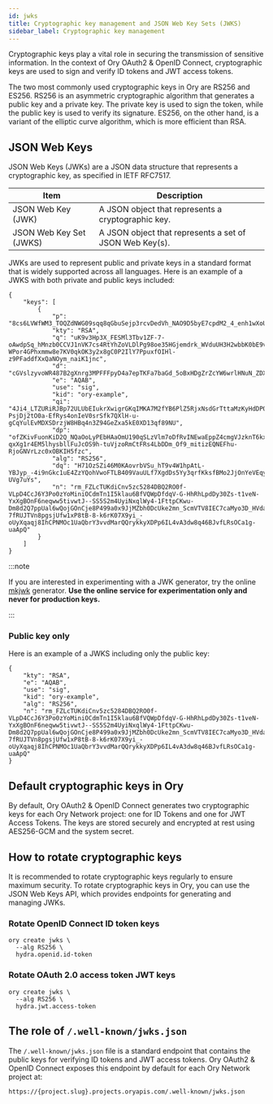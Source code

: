 ```yaml
---
id: jwks
title: Cryptographic key management and JSON Web Key Sets (JWKS)
sidebar_label: Cryptographic key management
---
```


Cryptographic keys play a vital role in securing the transmission of sensitive information. In the context of Ory OAuth2 & OpenID
Connect, cryptographic keys are used to sign and verify ID tokens and JWT access tokens.

The two most commonly used cryptographic keys in Ory are RS256 and ES256. RS256 is an asymmetric cryptographic algorithm that
generates a public key and a private key. The private key is used to sign the token, while the public key is used to verify its
signature. ES256, on the other hand, is a variant of the elliptic curve algorithm, which is more efficient than RSA.

## JSON Web Keys

JSON Web Keys (JWKs) are a JSON data structure that represents a cryptographic key, as specified in IETF RFC7517.

| Item                    | Description                                             |
| ----------------------- | ------------------------------------------------------- |
| JSON Web Key (JWK)      | A JSON object that represents a cryptographic key.      |
| JSON Web Key Set (JWKS) | A JSON object that represents a set of JSON Web Key(s). |

JWKs are used to represent public and private keys in a standard format that is widely supported across all languages. Here is an
example of a JWKS with both private and public keys included:

```
{
    "keys": [
        {
            "p": "8cs6LVWfWM3_TOQZdNWG09sqq8qGbuSejp3rcvDedVh_NAO9D5byE7cpdM2_4_enh1wXoUzzpL0MSHFLAAErJywKLUgyGmjdmJdA7IFuOV4lPNydcSuyyHm4pXVSc_ZtB0MfVPdAh1TO5zyjkk5IbIC8IYOICI1dxu8namdP5MM",
            "kty": "RSA",
            "q": "uK9v3Hp3X_FESMl3Tbv1ZF-7-oAwdpSq_hMnzb0CCVJ1nVK7cs4RtYhZoVLDlPg98oe35HGjemdrk_WVduUH3H2wbbK0bE9v_yG-WPor4GPhxmmw8e7KV0qkOK3y2x8gC0P2IlY7PpuxfOIHl-z9PFaddfXxQaNOym_naiK1jnc",
            "d": "cGVslzyvoWR487B2gXnrg3MPFFFpyD4a7epTKFa7baGd_5oBxHDgZrZcYW6wrlHNuN_ZDXucNneZeg7m5ZLUG6Uz9cYh7aBmOXiAU3Ag7ImFEVMSIKUHSGq83eKsLS8hiowEx9LeinGHr8gEHYJ9JqYV8yZOuc0_V3MQuZnCi6Xg_WmYRN8eMBV8jPKIILQX10ifrgkVSF3xXi11jN1fUiC17xCRyUArWM7c22CfONhxIXp4inGzJjoNMU7BhLJnpdgBpm9RCmNESRP2U0Yhd659upFv9NFFWmSILTwFkdYW5puaVfkHBIZV7_g5OJV7DsE2Cti5jv3SLk4CyCj68Q",
            "e": "AQAB",
            "use": "sig",
            "kid": "ory-example",
            "qi": "4Ji4_LTZURiRJBp72ULUbEIukrXwigrGKqIMKA7M2fYB6PlZ5RjxNsdGrTttaMzKyHdDPQWY01fBNzWvaZCNndUu-PsjDj2tO0a-EfRys4onIeV0srSfk7QXlH-u-gCqYulEvMDXSDrzjW8HBq4n3Z94GeZxa5kE0XD13qf89NU",
            "dp": "ofZKivFuonKiD2Q_NQaOoLyPEbHAaOmU190qSLzVlm7oDfRvINEwaEppZ4cmgVJzknT6kx5TmcbUQnY5EdC2ki-qxXg1r4EM5lhysbllFuJcOS9h-tuVjzoRmCtFRs4LbDDm_Of9_mitizEQNEFhu-RjoGNVrLzc0xOBKIH5fzc",
            "alg": "RS256",
            "dq": "H71OzSZi46M0KAovrbVSu_hT9v4W1hpAtL-YBJyp_-4i9nGkc1uE4ZzYQohVwoFTLB409VauULf7XgdDs5Yy3qrfKksfBMo2JjOnYeVEqyCfSZkaZsmyDoRuaqtCZHQZ7rW0VDxbnCvnud2ijnKVJsx_7SjiWHR3cwT-UVg7uYs",
            "n": "rm_FZLcTUKdiCnv5zc5284DBQ2RO0f-VLpD4CcJ6Y3Po0zYoMiniOCdmTn1I5klau6BfVQWpDfdqV-G-HhRhLpdDy30Zs-t1veN-YxXgBOnF6neqww5tivwtJ--SS5S2m4UyiNxqlWy4-1FttpCKwu-Dm8d2Q7ppUal6wQojGOnCje8P499a0x9JjMZbh0DcUke2mn_ScmVTV8IEC7caMyo3D_HVdaMuNDN2N2O-7fRUJTVn8pgsjUfw1xP8tB-8-k6rK07X9yi_-oUyXqaqj8IhCPNMOc1UaQbrY3vvdMarQQrykkyXDPp6IL4vA3dw8q46BJvfLRsOCa1g-uaApQ"
        }
    ]
}
```

:::note

If you are interested in experimenting with a JWK generator, try the online [mkjwk](https://mkjwk.org/) generator. **Use the
online service for experimentation only and never for production keys.**

:::

### Public key only

Here is an example of a JWKS including only the public key:

```
{
    "kty": "RSA",
    "e": "AQAB",
    "use": "sig",
    "kid": "ory-example",
    "alg": "RS256",
    "n": "rm_FZLcTUKdiCnv5zc5284DBQ2RO0f-VLpD4CcJ6Y3Po0zYoMiniOCdmTn1I5klau6BfVQWpDfdqV-G-HhRhLpdDy30Zs-t1veN-YxXgBOnF6neqww5tivwtJ--SS5S2m4UyiNxqlWy4-1FttpCKwu-Dm8d2Q7ppUal6wQojGOnCje8P499a0x9JjMZbh0DcUke2mn_ScmVTV8IEC7caMyo3D_HVdaMuNDN2N2O-7fRUJTVn8pgsjUfw1xP8tB-8-k6rK07X9yi_-oUyXqaqj8IhCPNMOc1UaQbrY3vvdMarQQrykkyXDPp6IL4vA3dw8q46BJvfLRsOCa1g-uaApQ"
}
```

## Default cryptographic keys in Ory

By default, Ory OAuth2 & OpenID Connect generates two cryptographic keys for each Ory Network project: one for ID Tokens and one
for JWT Access Tokens. The keys are stored securely and encrypted at rest using AES256-GCM and the system secret.

## How to rotate cryptographic keys

It is recommended to rotate cryptographic keys regularly to ensure maximum security. To rotate cryptographic keys in Ory, you can
use the JSON Web Keys API, which provides endpoints for generating and managing JWKs.

### Rotate OpenID Connect ID token keys

```
ory create jwks \
  --alg RS256 \
  hydra.openid.id-token
```

### Rotate OAuth 2.0 access token JWT keys

```
ory create jwks \
  --alg RS256 \
  hydra.jwt.access-token
```

## The role of `/.well-known/jwks.json`

The `/.well-known/jwks.json` file is a standard endpoint that contains the public keys for verifying ID tokens and JWT access
tokens. Ory OAuth2 & OpenID Connect exposes this endpoint by default for each Ory Network project at:

```
https://{project.slug}.projects.oryapis.com/.well-known/jwks.json
```
